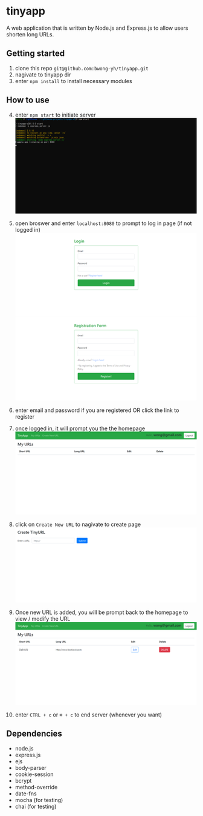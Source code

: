 # tinyapp

A web application that is written by Node.js and Express.js to allow users shorten long URLs.

## Getting started

1. clone this repo `git@github.com:bwong-yh/tinyapp.git`
2. nagivate to tinyapp dir
3. enter `npm install` to install necessary modules

## How to use

4. enter `npm start` to initiate server
   ![start-server](./images/start-server.png)
5. open broswer and enter `localhost:8080` to prompt to log in page (if not logged in)
   ![login](./images/login.png)
   ![register](./images/register.png)

6. enter email and password if you are registered OR click the link to register
7. once logged in, it will prompt you the the homepage
   ![homepage](./images/homepage.png)
8. click on `Create New URL` to nagivate to create page
   ![create-url](./images/create-url.png)
9. Once new URL is added, you will be prompt back to the homepage to view / modify the URL
   ![homepage-added](./images/homepage-added.png)
10. enter `CTRL + c` or `⌘ + c` to end server (whenever you want)

## Dependencies

- node.js
- express.js
- ejs
- body-parser
- cookie-session
- bcrypt
- method-override
- date-fns
- mocha (for testing)
- chai (for testing)
